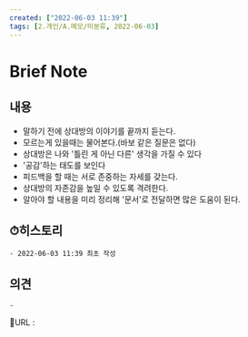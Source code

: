 ```yaml
---
created: ["2022-06-03 11:39"]
tags: [2.개인/A.메모/미분류, 2022-06-03]
---
```


# Brief Note
## 내용
- 말하기 전에 상대방의 이야기를 끝까지 듣는다.
- 모르는게 있을때는 물어본다.(바보 같은 질문은 없다)
- 상대방은 나와 '틀린 게 아닌 다른' 생각을 가질 수 있다
- '공감'하는 태도를 보인다
- 피드백을 할 때는 서로 존중하는 자세를 갖는다.
- 상대방의 자존감을 높일 수 있도록 격려한다.
- 알아야 할 내용을 미리 정리해 '문서'로 전달하면 많은 도움이 된다.

## ⏱히스토리
	- 2022-06-03 11:39 최초 작성

## 의견
	-


📙URL :